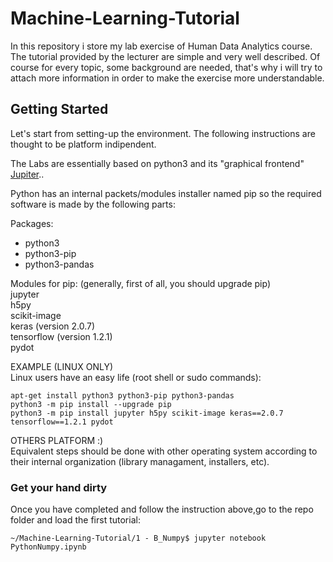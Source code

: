 # Machine-Learning-Tutorial
In this repository i store my lab exercise of Human Data Analytics course.
The tutorial provided by the lecturer are simple and very well described.
Of course for every topic, some background are needed, that's why i will try
to attach more information in order to make the exercise more understandable.

## Getting Started
Let's start from setting-up the environment.
The following instructions are thought to be platform indipendent.

The Labs are essentially based on python3 and its "graphical frontend" [Jupiter](http://jupyter.org/).. 

Python has an internal packets/modules installer named pip so the required software is made by the following parts:

Packages:

* python3 <br/>
* python3-pip <br/>
* python3-pandas  <br/>

Modules for pip: (generally, first of all, you should upgrade pip) <br/>
jupyter <br/>
h5py <br/>
scikit-image <br/>
keras (version 2.0.7) <br/>
tensorflow (version 1.2.1) <br/>
pydot <br/>

EXAMPLE (LINUX ONLY) <br/>
Linux users have an easy life (root shell or sudo commands):<br/>

```
apt-get install python3 python3-pip python3-pandas
python3 -m pip install --upgrade pip
python3 -m pip install jupyter h5py scikit-image keras==2.0.7 tensorflow==1.2.1 pydot
```

OTHERS PLATFORM :) <br/>
Equivalent steps should be done with other operating system according to their internal organization (library managament, installers, etc).

### Get your hand dirty
Once you have completed and follow the instruction above,go to the repo folder and load the first tutorial:
```
~/Machine-Learning-Tutorial/1 - B_Numpy$ jupyter notebook PythonNumpy.ipynb
```



